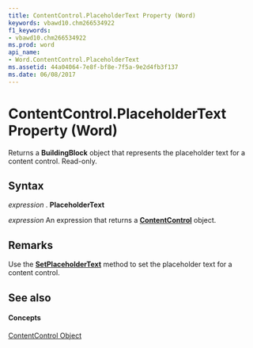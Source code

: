 ```yaml
---
title: ContentControl.PlaceholderText Property (Word)
keywords: vbawd10.chm266534922
f1_keywords:
- vbawd10.chm266534922
ms.prod: word
api_name:
- Word.ContentControl.PlaceholderText
ms.assetid: 44a04064-7e8f-bf8e-7f5a-9e2d4fb3f137
ms.date: 06/08/2017
---
```



# ContentControl.PlaceholderText Property (Word)

Returns a  **BuildingBlock** object that represents the placeholder text for a content control. Read-only.


## Syntax

 _expression_ . **PlaceholderText**

 _expression_ An expression that returns a **[ContentControl](Word.ContentControl.md)** object.


## Remarks

Use the  **[SetPlaceholderText](Word.ContentControl.SetPlaceholderText.md)** method to set the placeholder text for a content control.


## See also


#### Concepts


[ContentControl Object](Word.ContentControl.md)

